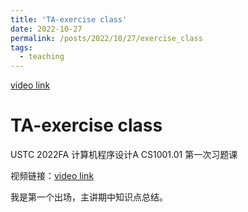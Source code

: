 ```yaml
---
title: 'TA-exercise class'
date: 2022-10-27
permalink: /posts/2022/10/27/exercise_class
tags:
  - teaching
---
```

[video link](https://live.eeo.cn/m.html?lessonKey=3d309efeb2af88a2)







# TA-exercise class

USTC 2022FA 计算机程序设计A CS1001.01 第一次习题课

视频链接：[video link](https://live.eeo.cn/m.html?lessonKey=3d309efeb2af88a2)

我是第一个出场，主讲期中知识点总结。

